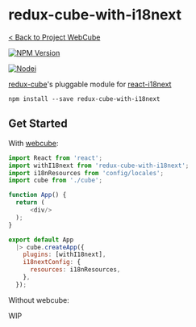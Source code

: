 # redux-cube-with-i18next

[< Back to Project WebCube](https://github.com/dexteryy/Project-WebCube/)

[![NPM Version][npm-image]][npm-url]
<!-- [![Build Status][travis-image]][travis-url]
[![Dependencies Status][dep-image]][dep-url] -->

[![Nodei][nodei-image]][npm-url]

[npm-image]: https://img.shields.io/npm/v/redux-cube-with-i18next.svg
[nodei-image]: https://nodei.co/npm/redux-cube-with-i18next.png?downloads=true
[npm-url]: https://npmjs.org/package/redux-cube-with-i18next
<!--
[travis-image]: https://img.shields.io/travis/dexteryy/redux-cube-with-i18next/master.svg
[travis-url]: https://travis-ci.org/dexteryy/redux-cube-with-i18next
[dep-image]: https://david-dm.org/dexteryy/redux-cube-with-i18next.svg
[dep-url]: https://david-dm.org/dexteryy/redux-cube-with-i18next
-->

[redux-cube](https://www.npmjs.com/package/redux-cube)'s pluggable module for [react-i18next](https://react.i18next.com/)

```
npm install --save redux-cube-with-i18next
```

## Get Started

With [webcube](https://github.com/dexteryy/Project-WebCube/tree/master/packages/webcube):

```js
import React from 'react';
import withI18next from 'redux-cube-with-i18next';
import i18nResources from 'config/locales';
import cube from './cube';

function App() {
  return (
      <div/>
  );
}

export default App
  |> cube.createApp({
    plugins: [withI18next],
    i18nextConfig: {
      resources: i18nResources,
    },
  });
```

Without webcube:

WIP
